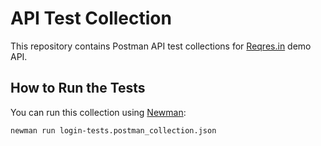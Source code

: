 # API Test Collection

This repository contains Postman API test collections for [Reqres.in](https://reqres.in) demo API.

## How to Run the Tests

You can run this collection using [Newman](https://www.npmjs.com/package/newman):

```bash
newman run login-tests.postman_collection.json
